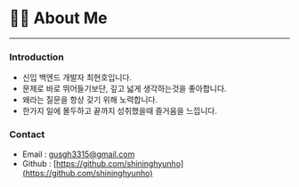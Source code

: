 # 💁🏻 About Me

---

### Introduction

- 신입 백엔드 개발자 최현호입니다.
- 문제로 바로 뛰어들기보단,
깊고 넓게 생각하는것을 좋아합니다.
- 왜라는 질문을 항상 갖기 위해 노력합니다.
- 한가지 일에 몰두하고 끝까지 성취했을때 즐거움을 느낍니다.

### Contact

- Email : gusgh3315@gmail.com
- Github : [https://github.com/shininghyunho](https://github.com/shininghyunho)

